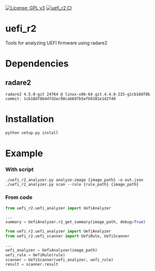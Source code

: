 [![License: GPL v3](https://img.shields.io/badge/License-GPL%20v3-blue.svg)](http://www.gnu.org/licenses/gpl-3.0)
[![uefi_r2 CI](https://github.com/binarly-io/uefi_r2/actions/workflows/ci.yml/badge.svg)](https://github.com/binarly-io/uefi_r2/actions)

# uefi_r2

Tools for analyzing UEFI firmware using radare2

# Dependencies

## radare2

```
radare2 4.5.0-git 24764 @ linux-x86-64 git.4.4.0-225-g1cb18df8b
commit: 1cb18df8b4dfd2ec98ca6697b5efb9381e1d2f40
```

# Installation

```bash
python setup.py install
```

# Example

### With script

```
./uefi_r2_analyzer.py analyze-image {image_path} -o out.json
./uefi_r2_analyzer.py scan --rule {rule_path} {image_path}
```

### From code

```python
from uefi_r2.uefi_analyzer import UefiAnalyzer

...
summary = UefiAnalyzer.r2_get_summary(image_path, debug=True)
```

```python
from uefi_r2.uefi_analyzer import UefiAnalyzer
from uefi_r2.uefi_scanner import UefiRule, UefiScanner

...
uefi_analyzer = UefiAnalyzer(image_path)
uefi_rule = UefiRule(rule)
scanner = UefiScanner(uefi_analyzer, uefi_rule)
result = scanner.result
```
